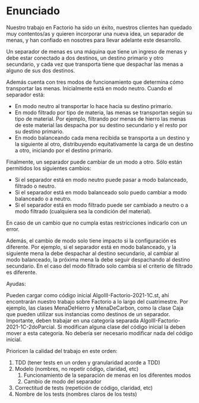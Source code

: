 # Enunciado

Nuestro trabajo en Factorio ha sido un éxito, nuestros clientes han quedado muy contentos/as y quieren incorporar una nueva idea, un separador de menas, y han confiado en nosotres para llevar adelante este desarrollo.

Un separador de menas es una máquina que tiene un ingreso de menas y debe estar conectado a dos destinos, un destino primario y otro secundario, y cada vez que transporta tiene que despachar las menas a alguno de sus dos destinos. 

Además cuenta con tres modos de funcionamiento que determina cómo transportar las menas. Inicialmente está en modo neutro. Cuando el separador está:

- En modo neutro al transportar lo hace hacia su destino primario.
- En modo filtrado por tipo de materia, las menas se transportan según su tipo de material. Por ejemplo, filtrando por menas de hierro las menas de este material las despacha por su destino secundario y el resto por su destino primario.
- En modo balanceando cada mena recibida se transporta a un destino y la siguiente al otro, distribuyendo equitativamente la carga de un destino a otro, iniciando por el destino primario.

Finalmente, un separador puede cambiar de un modo a otro. Sólo están permitidos los siguientes cambios:

- Si el separador está en modo neutro puede pasar a modo balanceado, filtrado o neutro.
- Si el separador está en modo balanceado solo puedo cambiar a modo balanceado o a neutro.
- Si el separador está en modo filtrado puede ser cambiado a neutro o a modo filtrado (cualquiera sea la condición del material). 

En caso de un cambio que no cumpla estas restricciones indicarlo con un error.

Además, el cambio de modo solo tiene impacto si la configuración es diferente. Por ejemplo, si el separador está en modo balanceado, y la siguiente mena la debe despachar al destino secundario, al cambiar al modo balanceado, la próxima mena la debe seguir despachando al destino secundario. En el caso del modo filtrado solo cambia si el criterio de filtrado es diferente.

Ayudas:

Pueden cargar como código inicial AlgoIII-Factorio-2021-1C.st, ahí encontrarán nuestro trabajo sobre Factorio a lo largo del cuatrimestre. Por ejemplo, las clases MenaDeHierro y MenaDeCarbon, como la clase Caja que pueden utilizar sus instancias como destinos de un separador. Importante, deben trabajar en una categoría separada AlgoIII-Factorio-2021-1C-2doParcial. Si modifican alguna clase del código inicial la deben mover a esta categoría. No debería ser necesario modificar nada del código inicial.

Prioricen la calidad del trabajo en este orden:

1. TDD (tener tests en un orden y granularidad acorde a TDD)
2. Modelo (nombres, no repetir código, claridad, etc)
	1. Funcionamiento de la separación de menas en los diferentes modos
	2. Cambio de modo del separador
3. Correctitud de tests (repetición de código, claridad, etc)
4. Nombre de los tests (nombres claros de los tests)

